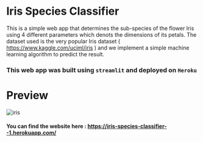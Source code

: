 # Iris Species Classifier

 This is a simple web app that determines the sub-species of the flower Iris using 4 different parameters which denots the dimensions of its petals.
 The dataset used is the very popular Iris dataset ( https://www.kaggle.com/uciml/iris ) and we implement a simple machine learning algorithm to predict the result.
 
 ### This web app was built using `streamlit` and deployed on `Heroku`
 
 # Preview
 
  ![iris](https://user-images.githubusercontent.com/84562594/147126605-054a6c3f-ea9d-4e9e-b447-89c22cf07059.png)

#### You can find the website here : https://iris-species-classifier--1.herokuapp.com/
